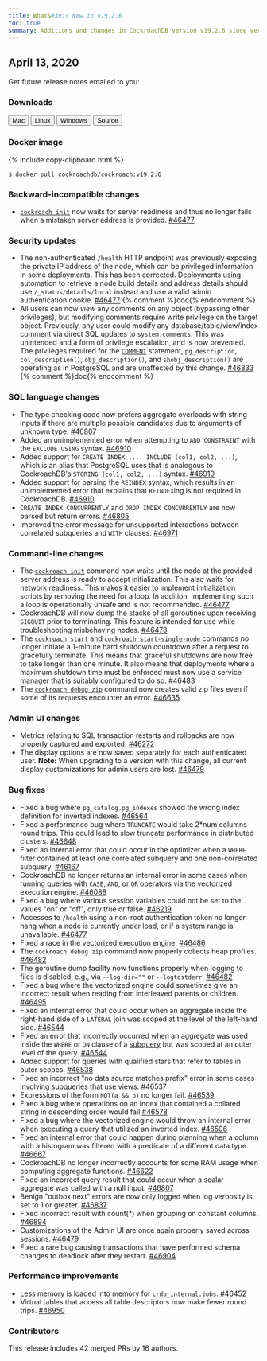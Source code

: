 ```yaml
---
title: What&#39;s New in v19.2.6
toc: true
summary: Additions and changes in CockroachDB version v19.2.6 since version v19.2.5
---
```


## April 13, 2020

Get future release notes emailed to you:

<div class="hubspot-install-form install-form-1 clearfix">
    <script>
        hbspt.forms.create({
            css: '',
            cssClass: 'install-form',
            portalId: '1753393',
            formId: '39686297-81d2-45e7-a73f-55a596a8d5ff',
            formInstanceId: 1,
            target: '.install-form-1'
        });
    </script>
</div>

### Downloads

<div id="os-tabs" class="clearfix">
    <a href="https://binaries.cockroachdb.com/cockroach-v19.2.6.darwin-10.9-amd64.tgz"><button id="mac" data-eventcategory="mac-binary-release-notes">Mac</button></a>
    <a href="https://binaries.cockroachdb.com/cockroach-v19.2.6.linux-amd64.tgz"><button id="linux" data-eventcategory="linux-binary-release-notes">Linux</button></a>
    <a href="https://binaries.cockroachdb.com/cockroach-v19.2.6.windows-6.2-amd64.zip"><button id="windows" data-eventcategory="windows-binary-release-notes">Windows</button></a>
    <a href="https://binaries.cockroachdb.com/cockroach-v19.2.6.src.tgz"><button id="source" data-eventcategory="source-release-notes">Source</button></a>
</div>

### Docker image

{% include copy-clipboard.html %}
~~~shell
$ docker pull cockroachdb/cockroach:v19.2.6
~~~

### Backward-incompatible changes

- [`cockroach init`](../v19.2/cockroach-init.html) now waits for server readiness and thus no longer fails when a mistaken server address is provided. [#46477][#46477]

### Security updates

- The non-authenticated `/health` HTTP endpoint was previously exposing the private IP address of the node, which can be privileged information in some deployments. This has been corrected. Deployments using automation to retrieve a node build details and address details should use `/_status/details/local` instead and use a valid admin authentication cookie. [#46477][#46477] {% comment %}doc{% endcomment %}
- All users can now *view* any comments on any object (bypassing other privileges), but modifying comments require write privilege on the target object. Previously, any user could modify any database/table/view/index comment via direct SQL updates to `system.comments`. This was unintended and a form of privilege escalation, and is now prevented. The privileges required for the [`COMMENT`](../v19.2/comment-on.html) statement, `pg_description`, `col_description()`, `obj_description()`, and `shobj_description()` are operating as in PostgreSQL and are unaffected by this change. [#46833][#46833] {% comment %}doc{% endcomment %}

### SQL language changes

- The type checking code now prefers aggregate overloads with string inputs if there are multiple possible candidates due to arguments of unknown type. [#46807][#46807]
- Added an unimplemented error when attempting to `ADD CONSTRAINT` with the `EXCLUDE USING` syntax. [#46910][#46910]
- Added support for `CREATE INDEX .... INCLUDE (col1, col2, ...)`, which is an alias that PostgreSQL uses that is analogous to CockroachDB's `STORING (col1, col2, ...)` syntax. [#46910][#46910]
- Added support for parsing the `REINDEX` syntax, which results in an unimplemented error that explains that `REINDEX`ing is not required in CockroachDB. [#46910][#46910]
- `CREATE INDEX CONCURRENTLY` and `DROP INDEX CONCURRENTLY` are now parsed but return errors. [#46805][#46805]
- Improved the error message for unsupported interactions between correlated subqueries and `WITH` clauses. [#46971][#46971]

### Command-line changes

- The [`cockroach init`](../v19.2/cockroach-init.html) command now waits until the node at the provided server address is ready to accept initialization. This also waits for network readiness. This makes it easier to implement initialization scripts by removing the need for a loop. In addition, implementing such a loop is operationally unsafe and is not recommended. [#46477][#46477]
- CockroachDB will now dump the stacks of all goroutines upon receiving `SIGQUIT` prior to terminating. This feature is intended for use while troubleshooting misbehaving nodes. [#46478][#46478]
- The [`cockroach start`](../v19.2/cockroach-start.html) and [`cockroach start-single-node`](../v20.1/cockroach-start-single-node.html) commands no longer initiate a 1-minute hard shutdown countdown after a request to gracefully terminate. This means that graceful shutdowns are now free to take longer than one minute. It also means that deployments where a maximum shutdown time must be enforced must now use a service manager that is suitably configured to do so. [#46483][#46483]
- The [`cockroach debug zip`](../v19.2/cockroach-debug-zip.html) command now creates valid zip files even if some of its requests encounter an error. [#46635][#46635]

### Admin UI changes

- Metrics relating to SQL transaction restarts and rollbacks are now properly captured and exported. [#46272][#46272]
- The display options are now saved separately for each authenticated user. **Note:** When upgrading to a version with this change, all current display customizations for admin users are lost. [#46479][#46479]

### Bug fixes

- Fixed a bug where `pg_catalog.pg_indexes` showed the wrong index definition for inverted indexes. [#46564][#46564]
- Fixed a performance bug where `TRUNCATE` would take 2*num columns round trips. This could lead to slow truncate performance in distributed clusters. [#46648][#46648]
- Fixed an internal error that could occur in the optimizer when a `WHERE` filter contained at least one correlated subquery and one non-correlated subquery. [#46167][#46167]
- CockroachDB no longer returns an internal error in some cases when running queries with `CASE`, `AND`, or `OR` operators via the vectorized execution engine. [#46088][#46088]
- Fixed a bug where various session variables could not be set to the values "on" or "off", only true or false. [#46219][#46219]
- Accesses to `/health` using a non-root authentication token no longer hang when a node is currently under load, or if a system range is unavailable. [#46477][#46477]
- Fixed a race in the vectorized execution engine. [#46486][#46486]
- The `cockroach debug zip` command now properly collects heap profiles. [#46482][#46482]
- The goroutine dump facility now functions properly when logging to files is disabled, e.g., via `--log-dir=""` or `--logtostderr`. [#46482][#46482]
- Fixed a bug where the vectorized engine could sometimes give an incorrect result when reading from interleaved parents or children. [#46495][#46495]
- Fixed an internal error that could occur when an aggregate inside the right-hand side of a `LATERAL` join was scoped at the level of the left-hand side. [#46544][#46544]
- Fixed an error that incorrectly occurred when an aggregate was used inside the `WHERE` or `ON` clause of a [subquery](../v19.2/subqueries.html) but was scoped at an outer level of the query. [#46544][#46544]
- Added support for queries with qualified stars that refer to tables in outer scopes. [#46538][#46538]
- Fixed an incorrect "no data source matches prefix" error in some cases involving subqueries that use views. [#46537][#46537]
- Expressions of the form `NOT(a && b)` no longer fail. [#46539][#46539]
- Fixed a bug where operations on an index that contained a collated string in descending order would fail.[#46578][#46578]
- Fixed a bug where the vectorized engine would throw an internal error when executing a query that utilized an inverted index. [#46506][#46506]
- Fixed an internal error that could happen during planning when a column with a histogram was filtered with a predicate of a different data type. [#46667][#46667]
- CockroachDB no longer incorrectly accounts for some RAM usage when computing aggregate functions. [#46622][#46622]
- Fixed an incorrect query result that could occur when a scalar aggregate was called with a null input. [#46807][#46807]
- Benign "outbox next" errors are now only logged when log verbosity is set to 1 or greater. [#46837][#46837]
- Fixed incorrect result with count(*) when grouping on constant columns. [#46894][#46894]
- Customizations of the Admin UI are once again properly saved across sessions. [#46479][#46479]
- Fixed a rare bug causing transactions that have performed schema changes to deadlock after they restart. [#46904][#46904]

### Performance improvements

- Less memory is loaded into memory for `crdb_internal.jobs`. [#46452][#46452]
- Virtual tables that access all table descriptors now make fewer round trips. [#46950][#46950]

### Contributors

This release includes 42 merged PRs by 16 authors.

[#46088]: https://github.com/cockroachdb/cockroach/pull/46088
[#46167]: https://github.com/cockroachdb/cockroach/pull/46167
[#46219]: https://github.com/cockroachdb/cockroach/pull/46219
[#46272]: https://github.com/cockroachdb/cockroach/pull/46272
[#46452]: https://github.com/cockroachdb/cockroach/pull/46452
[#46477]: https://github.com/cockroachdb/cockroach/pull/46477
[#46478]: https://github.com/cockroachdb/cockroach/pull/46478
[#46479]: https://github.com/cockroachdb/cockroach/pull/46479
[#46482]: https://github.com/cockroachdb/cockroach/pull/46482
[#46483]: https://github.com/cockroachdb/cockroach/pull/46483
[#46486]: https://github.com/cockroachdb/cockroach/pull/46486
[#46495]: https://github.com/cockroachdb/cockroach/pull/46495
[#46506]: https://github.com/cockroachdb/cockroach/pull/46506
[#46537]: https://github.com/cockroachdb/cockroach/pull/46537
[#46538]: https://github.com/cockroachdb/cockroach/pull/46538
[#46539]: https://github.com/cockroachdb/cockroach/pull/46539
[#46544]: https://github.com/cockroachdb/cockroach/pull/46544
[#46564]: https://github.com/cockroachdb/cockroach/pull/46564
[#46578]: https://github.com/cockroachdb/cockroach/pull/46578
[#46622]: https://github.com/cockroachdb/cockroach/pull/46622
[#46635]: https://github.com/cockroachdb/cockroach/pull/46635
[#46648]: https://github.com/cockroachdb/cockroach/pull/46648
[#46667]: https://github.com/cockroachdb/cockroach/pull/46667
[#46805]: https://github.com/cockroachdb/cockroach/pull/46805
[#46807]: https://github.com/cockroachdb/cockroach/pull/46807
[#46833]: https://github.com/cockroachdb/cockroach/pull/46833
[#46837]: https://github.com/cockroachdb/cockroach/pull/46837
[#46894]: https://github.com/cockroachdb/cockroach/pull/46894
[#46904]: https://github.com/cockroachdb/cockroach/pull/46904
[#46910]: https://github.com/cockroachdb/cockroach/pull/46910
[#46950]: https://github.com/cockroachdb/cockroach/pull/46950
[#46971]: https://github.com/cockroachdb/cockroach/pull/46971
